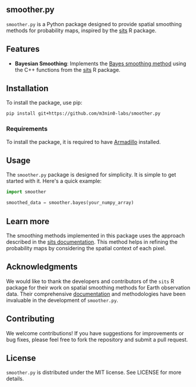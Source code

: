 ## smoother.py

`smoother.py` is a Python package designed to provide spatial smoothing methods for probability maps, inspired by the [sits](https://github.com/e-sensing/sits) R package.

## Features

- **Bayesian Smoothing**: Implements the [Bayes smoothing method](https://e-sensing.github.io/sitsbook/bayesian-smoothing-for-post-processing.html) using the C++ functions from the [sits](https://github.com/e-sensing/sits) R package.

## Installation

To install the package, use pip:

```bash
pip install git+https://github.com/m3nin0-labs/smoother.py
```

### Requirements

To install the package, it is required to have [Armadillo](https://arma.sourceforge.net/) installed. 

## Usage

The `smoother.py` package is designed for simplicity. It is simple to get started with it. Here's a quick example:

```python
import smoother

smoothed_data = smoother.bayes(your_numpy_array)
```

## Learn more

The smoothing methods implemented in this package uses the approach described in the [sits documentation](https://e-sensing.github.io/sitsbook/bayesian-smoothing-for-post-processing.html). This method helps in refining the probability maps by considering the spatial context of each pixel.

## Acknowledgments

We would like to thank the developers and contributors of the `sits` R package for their work on spatial smoothing methods for Earth observation data. Their comprehensive [documentation](https://e-sensing.github.io/sitsbook/) and methodologies have been invaluable in the development of `smoother.py`.

## Contributing

We welcome contributions! If you have suggestions for improvements or bug fixes, please feel free to fork the repository and submit a pull request.

## License

`smoother.py` is distributed under the MIT license. See LICENSE for more details.
